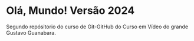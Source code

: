 # Olá, Mundo! Versão 2024
 Segundo repósitorio do curso de  Git-GitHub do Curso em Vídeo do grande Gustavo Guanabara.
